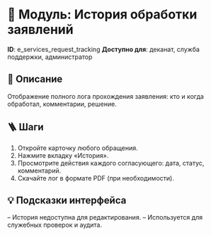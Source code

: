 # 📘 Модуль: История обработки заявлений
**ID**: e_services_request_tracking
**Доступно для**: деканат, служба поддержки, администратор

## 📝 Описание
Отображение полного лога прохождения заявления: кто и когда обработал, комментарии, решение.

## 🪜 Шаги
1. Откройте карточку любого обращения.
2. Нажмите вкладку «История».
3. Просмотрите действия каждого согласующего: дата, статус, комментарий.
4. Скачайте лог в формате PDF (при необходимости).

## 💡 Подсказки интерфейса
– История недоступна для редактирования.
– Используется для служебных проверок и аудита.
